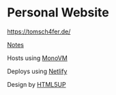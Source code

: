 # Personal Website
https://tomsch4fer.de/

[Notes](https://docs.google.com/document/d/11a_3cMgxLkhIwS8U3M7v_Bdbe02A7NFnDOdlQipxRrw/edit)

Hosts using [MonoVM](https://dashboard.monovm.com/)

Deploys using [Netlify](https://app.netlify.com/teams/tomsch4fer/overview)

Design by [HTML5UP](https://html5up.net/dimension)
